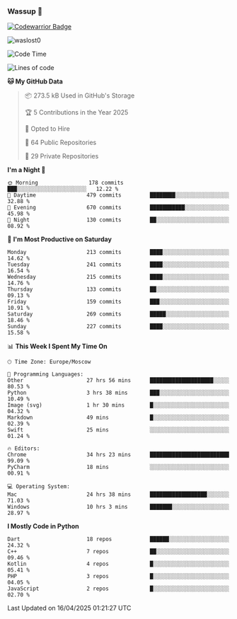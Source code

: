### Wassup 👋

[![Codewarrior Badge](https://www.codewars.com/users/waslost/badges/small)](https://www.codewars.com/users/waslost)

<p align="left"> <img src="https://komarev.com/ghpvc/?username=waslost0" alt="waslost0" /></p>

<!--START_SECTION:waka-->
![Code Time](http://img.shields.io/badge/Code%20Time-5%2C595%20hrs%2059%20mins-blue)

![Lines of code](https://img.shields.io/badge/From%20Hello%20World%20I%27ve%20Written-1.5%20million%20lines%20of%20code-blue)

**🐱 My GitHub Data** 

> 📦 273.5 kB Used in GitHub's Storage 
 > 
> 🏆 5 Contributions in the Year 2025
 > 
> 💼 Opted to Hire
 > 
> 📜 64 Public Repositories 
 > 
> 🔑 29 Private Repositories 
 > 
**I'm a Night 🦉** 

```text
🌞 Morning                178 commits         ███░░░░░░░░░░░░░░░░░░░░░░   12.22 % 
🌆 Daytime                479 commits         ████████░░░░░░░░░░░░░░░░░   32.88 % 
🌃 Evening                670 commits         ███████████░░░░░░░░░░░░░░   45.98 % 
🌙 Night                  130 commits         ██░░░░░░░░░░░░░░░░░░░░░░░   08.92 % 
```
📅 **I'm Most Productive on Saturday** 

```text
Monday                   213 commits         ████░░░░░░░░░░░░░░░░░░░░░   14.62 % 
Tuesday                  241 commits         ████░░░░░░░░░░░░░░░░░░░░░   16.54 % 
Wednesday                215 commits         ████░░░░░░░░░░░░░░░░░░░░░   14.76 % 
Thursday                 133 commits         ██░░░░░░░░░░░░░░░░░░░░░░░   09.13 % 
Friday                   159 commits         ███░░░░░░░░░░░░░░░░░░░░░░   10.91 % 
Saturday                 269 commits         █████░░░░░░░░░░░░░░░░░░░░   18.46 % 
Sunday                   227 commits         ████░░░░░░░░░░░░░░░░░░░░░   15.58 % 
```


📊 **This Week I Spent My Time On** 

```text
🕑︎ Time Zone: Europe/Moscow

💬 Programming Languages: 
Other                    27 hrs 56 mins      ████████████████████░░░░░   80.53 % 
Python                   3 hrs 38 mins       ███░░░░░░░░░░░░░░░░░░░░░░   10.49 % 
Image (svg)              1 hr 30 mins        █░░░░░░░░░░░░░░░░░░░░░░░░   04.32 % 
Markdown                 49 mins             █░░░░░░░░░░░░░░░░░░░░░░░░   02.39 % 
Swift                    25 mins             ░░░░░░░░░░░░░░░░░░░░░░░░░   01.24 % 

🔥 Editors: 
Chrome                   34 hrs 23 mins      █████████████████████████   99.09 % 
PyCharm                  18 mins             ░░░░░░░░░░░░░░░░░░░░░░░░░   00.91 % 

💻 Operating System: 
Mac                      24 hrs 38 mins      ██████████████████░░░░░░░   71.03 % 
Windows                  10 hrs 3 mins       ███████░░░░░░░░░░░░░░░░░░   28.97 % 
```

**I Mostly Code in Python** 

```text
Dart                     18 repos            ██████░░░░░░░░░░░░░░░░░░░   24.32 % 
C++                      7 repos             ██░░░░░░░░░░░░░░░░░░░░░░░   09.46 % 
Kotlin                   4 repos             █░░░░░░░░░░░░░░░░░░░░░░░░   05.41 % 
PHP                      3 repos             █░░░░░░░░░░░░░░░░░░░░░░░░   04.05 % 
JavaScript               2 repos             █░░░░░░░░░░░░░░░░░░░░░░░░   02.70 % 
```




 Last Updated on 16/04/2025 01:21:27 UTC
<!--END_SECTION:waka-->

